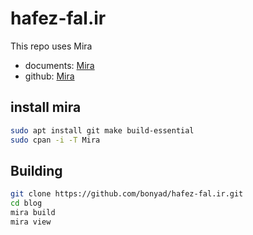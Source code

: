 # hafez-fal.ir

This repo uses Mira

* documents: [Mira](https://miraxy.github.io/)
* github: [Mira](https://github.com/kiamazi/mira)

## install mira

``` bash
sudo apt install git make build-essential
sudo cpan -i -T Mira
```

## Building

``` bash
git clone https://github.com/bonyad/hafez-fal.ir.git
cd blog
mira build
mira view
```

